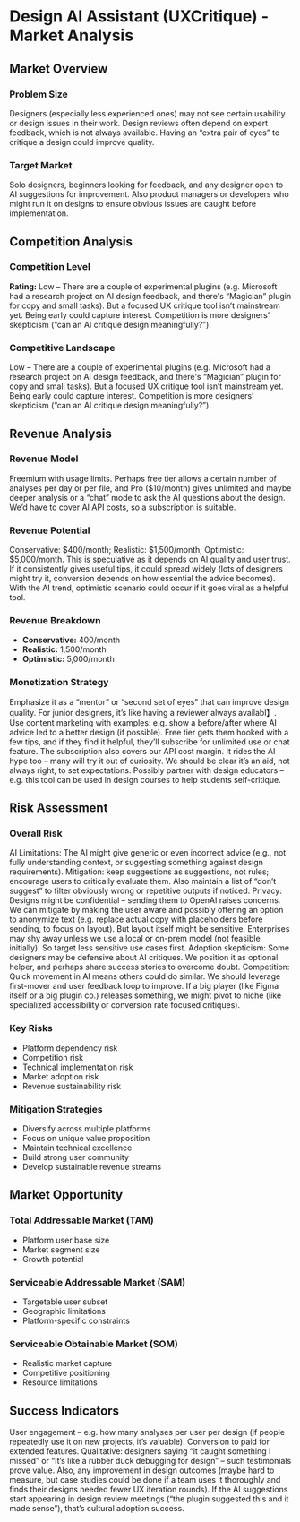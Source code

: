 # Design AI Assistant (UXCritique) - Market Analysis

## Market Overview

### Problem Size
Designers (especially less experienced ones) may not see certain usability or design issues in their work. Design reviews often depend on expert feedback, which is not always available. Having an “extra pair of eyes” to critique a design could improve quality.

### Target Market
Solo designers, beginners looking for feedback, and any designer open to AI suggestions for improvement. Also product managers or developers who might run it on designs to ensure obvious issues are caught before implementation.

## Competition Analysis

### Competition Level
**Rating:** Low – There are a couple of experimental plugins (e.g. Microsoft had a research project on AI design feedback, and there's “Magician” plugin for copy and small tasks). But a focused UX critique tool isn’t mainstream yet. Being early could capture interest. Competition is more designers’ skepticism (“can an AI critique design meaningfully?”).

### Competitive Landscape
Low – There are a couple of experimental plugins (e.g. Microsoft had a research project on AI design feedback, and there's “Magician” plugin for copy and small tasks). But a focused UX critique tool isn’t mainstream yet. Being early could capture interest. Competition is more designers’ skepticism (“can an AI critique design meaningfully?”).

## Revenue Analysis

### Revenue Model
Freemium with usage limits. Perhaps free tier allows a certain number of analyses per day or per file, and Pro ($10/month) gives unlimited and maybe deeper analysis or a “chat” mode to ask the AI questions about the design. We’d have to cover AI API costs, so a subscription is suitable.

### Revenue Potential
Conservative: $400/month; Realistic: $1,500/month; Optimistic: $5,000/month. This is speculative as it depends on AI quality and user trust. If it consistently gives useful tips, it could spread widely (lots of designers might try it, conversion depends on how essential the advice becomes). With the AI trend, optimistic scenario could occur if it goes viral as a helpful tool.

### Revenue Breakdown
- **Conservative:** 400/month
- **Realistic:** 1,500/month
- **Optimistic:** 5,000/month

### Monetization Strategy
Emphasize it as a “mentor” or “second set of eyes” that can improve design quality. For junior designers, it’s like having a reviewer always availabl】. Use content marketing with examples: e.g. show a before/after where AI advice led to a better design (if possible). Free tier gets them hooked with a few tips, and if they find it helpful, they’ll subscribe for unlimited use or chat feature. The subscription also covers our API cost margin. It rides the AI hype too – many will try it out of curiosity. We should be clear it’s an aid, not always right, to set expectations. Possibly partner with design educators – e.g. this tool can be used in design courses to help students self-critique.

## Risk Assessment

### Overall Risk
AI Limitations: The AI might give generic or even incorrect advice (e.g., not fully understanding context, or suggesting something against design requirements). Mitigation: keep suggestions as suggestions, not rules; encourage users to critically evaluate them. Also maintain a list of “don’t suggest” to filter obviously wrong or repetitive outputs if noticed. Privacy: Designs might be confidential – sending them to OpenAI raises concerns. We can mitigate by making the user aware and possibly offering an option to anonymize text (e.g. replace actual copy with placeholders before sending, to focus on layout). But layout itself might be sensitive. Enterprises may shy away unless we use a local or on-prem model (not feasible initially). So target less sensitive use cases first. Adoption skepticism: Some designers may be defensive about AI critiques. We position it as optional helper, and perhaps share success stories to overcome doubt. Competition: Quick movement in AI means others could do similar. We should leverage first-mover and user feedback loop to improve. If a big player (like Figma itself or a big plugin co.) releases something, we might pivot to niche (like specialized accessibility or conversion rate focused critiques).

### Key Risks
- Platform dependency risk
- Competition risk
- Technical implementation risk
- Market adoption risk
- Revenue sustainability risk

### Mitigation Strategies
- Diversify across multiple platforms
- Focus on unique value proposition
- Maintain technical excellence
- Build strong user community
- Develop sustainable revenue streams

## Market Opportunity

### Total Addressable Market (TAM)
- Platform user base size
- Market segment size
- Growth potential

### Serviceable Addressable Market (SAM)
- Targetable user subset
- Geographic limitations
- Platform-specific constraints

### Serviceable Obtainable Market (SOM)
- Realistic market capture
- Competitive positioning
- Resource limitations

## Success Indicators
User engagement – e.g. how many analyses per user per design (if people repeatedly use it on new projects, it’s valuable). Conversion to paid for extended features. Qualitative: designers saying “it caught something I missed” or “It’s like a rubber duck debugging for design” – such testimonials prove value. Also, any improvement in design outcomes (maybe hard to measure, but case studies could be done if a team uses it thoroughly and finds their designs needed fewer UX iteration rounds). If the AI suggestions start appearing in design review meetings (“the plugin suggested this and it made sense”), that’s cultural adoption success.
